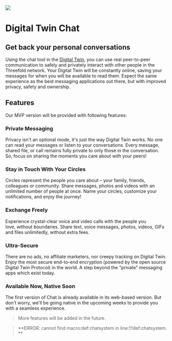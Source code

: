 ![](twin__screenchat.jpg  )

# Digital Twin Chat

## Get back your personal conversations

Using the chat tool in the [Digital Twin](threefold__digitaltwin), you can use real peer-to-peer communication to safely and privately interact with other people in the Threefold network. Your Digital Twin will be constantly online, saving your messages for when you will be available to read them. Expect the same experience as the best messaging applications out there, but with improved privacy, safety and ownership.

## Features

Our MVP version will be provided with following features:

### Private Messaging

Privacy isn't an optional mode, it's just the way Digital Twin works. No one can read your messages or listen to your conversations. Every message, shared file, or call remains fully private to only those in the conversation. So, focus on sharing the moments you care about with your peers!

### Stay in Touch With Your Circles

Circles represent the people you care about – your family, friends, colleagues or community. Share messages, photos and videos with an unlimited number of people at once. Name your circles, customize your notifications, and enjoy the journey!

### Exchange Freely

Experience crystal-clear voice and video calls with the people you love, without boundaries. Share text, voice messages, photos, videos, GIFs and files unlimitedly, without extra fees. 

### Ultra-Secure

There are no ads, no affiliate marketers, nor creepy tracking on Digital Twin. Enjoy the most secure end-to-end encryption (powered by the open source Digital Twin Protocol) in the world. A step beyond the "private" messaging apps which exist today.

### Available Now, Native Soon

The first version of Chat is already available in its web-based version. But don't worry, we'll be going native in the upcoming weeks to provide you with a seamless experience.

> More features will be added in the future.

> **ERROR: cannot find macro:def:chatsystem in line:!!!def:chatsystem. **<BR>

